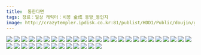 ```yaml
---
title:  통한다면
tags: 장르：일상 캐릭터：비봉 金成 동방_동인지
image: http://crazytempler.ipdisk.co.kr:81/publist/HDD1/Public/doujin/ghap/5840/001.jpg
---
```

<img src="http://crazytempler.ipdisk.co.kr:81/publist/HDD1/Public/doujin/ghap/5840/001.jpg">
<img src="http://crazytempler.ipdisk.co.kr:81/publist/HDD1/Public/doujin/ghap/5840/002.jpg">
<img src="http://crazytempler.ipdisk.co.kr:81/publist/HDD1/Public/doujin/ghap/5840/003.jpg">
<img src="http://crazytempler.ipdisk.co.kr:81/publist/HDD1/Public/doujin/ghap/5840/004.jpg">
<img src="http://crazytempler.ipdisk.co.kr:81/publist/HDD1/Public/doujin/ghap/5840/005.jpg">
<img src="http://crazytempler.ipdisk.co.kr:81/publist/HDD1/Public/doujin/ghap/5840/006.jpg">
<img src="http://crazytempler.ipdisk.co.kr:81/publist/HDD1/Public/doujin/ghap/5840/007.jpg">
<img src="http://crazytempler.ipdisk.co.kr:81/publist/HDD1/Public/doujin/ghap/5840/008.jpg">
<img src="http://crazytempler.ipdisk.co.kr:81/publist/HDD1/Public/doujin/ghap/5840/009.jpg">
<img src="http://crazytempler.ipdisk.co.kr:81/publist/HDD1/Public/doujin/ghap/5840/010.jpg">
<img src="http://crazytempler.ipdisk.co.kr:81/publist/HDD1/Public/doujin/ghap/5840/011.jpg">
<img src="http://crazytempler.ipdisk.co.kr:81/publist/HDD1/Public/doujin/ghap/5840/012.jpg">
<img src="http://crazytempler.ipdisk.co.kr:81/publist/HDD1/Public/doujin/ghap/5840/013.jpg">
<img src="http://crazytempler.ipdisk.co.kr:81/publist/HDD1/Public/doujin/ghap/5840/014.jpg">
<img src="http://crazytempler.ipdisk.co.kr:81/publist/HDD1/Public/doujin/ghap/5840/015.jpg">
<img src="http://crazytempler.ipdisk.co.kr:81/publist/HDD1/Public/doujin/ghap/5840/016.jpg">
<img src="http://crazytempler.ipdisk.co.kr:81/publist/HDD1/Public/doujin/ghap/5840/017.jpg">
<img src="http://crazytempler.ipdisk.co.kr:81/publist/HDD1/Public/doujin/ghap/5840/018.jpg">
<img src="http://crazytempler.ipdisk.co.kr:81/publist/HDD1/Public/doujin/ghap/5840/019.jpg">
<img src="http://crazytempler.ipdisk.co.kr:81/publist/HDD1/Public/doujin/ghap/5840/020.jpg">
<img src="http://crazytempler.ipdisk.co.kr:81/publist/HDD1/Public/doujin/ghap/5840/021.jpg">
<img src="http://crazytempler.ipdisk.co.kr:81/publist/HDD1/Public/doujin/ghap/5840/022.jpg">
<img src="http://crazytempler.ipdisk.co.kr:81/publist/HDD1/Public/doujin/ghap/5840/023.jpg">
<img src="http://crazytempler.ipdisk.co.kr:81/publist/HDD1/Public/doujin/ghap/5840/024.jpg">
<img src="http://crazytempler.ipdisk.co.kr:81/publist/HDD1/Public/doujin/ghap/5840/025.jpg">
<img src="http://crazytempler.ipdisk.co.kr:81/publist/HDD1/Public/doujin/ghap/5840/026.jpg">
<img src="http://crazytempler.ipdisk.co.kr:81/publist/HDD1/Public/doujin/ghap/5840/027.jpg">
<img src="http://crazytempler.ipdisk.co.kr:81/publist/HDD1/Public/doujin/ghap/5840/028.jpg">
<img src="http://crazytempler.ipdisk.co.kr:81/publist/HDD1/Public/doujin/ghap/5840/029.jpg">
<img src="http://crazytempler.ipdisk.co.kr:81/publist/HDD1/Public/doujin/ghap/5840/030.jpg">
<img src="http://crazytempler.ipdisk.co.kr:81/publist/HDD1/Public/doujin/ghap/5840/031.jpg">
<img src="http://crazytempler.ipdisk.co.kr:81/publist/HDD1/Public/doujin/ghap/5840/032.jpg">
<img src="http://crazytempler.ipdisk.co.kr:81/publist/HDD1/Public/doujin/ghap/5840/033.jpg">
<img src="http://crazytempler.ipdisk.co.kr:81/publist/HDD1/Public/doujin/ghap/5840/034.jpg">
<img src="http://crazytempler.ipdisk.co.kr:81/publist/HDD1/Public/doujin/ghap/5840/035.jpg">
<img src="http://crazytempler.ipdisk.co.kr:81/publist/HDD1/Public/doujin/ghap/5840/036.jpg">
<img src="http://crazytempler.ipdisk.co.kr:81/publist/HDD1/Public/doujin/ghap/5840/037.jpg">
<img src="http://crazytempler.ipdisk.co.kr:81/publist/HDD1/Public/doujin/ghap/5840/038.jpg">
